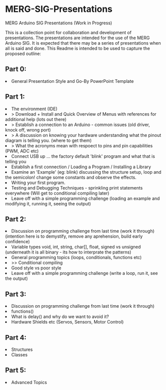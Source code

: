# MERG-SIG-Presentations
MERG Arduino SIG Presentations (Work in Progress)

This is a collection point for collaboration and development of presentations. The presentations are intended for the use of the MERG Arduino SIG. It is expected that there may be a series of presentations when all is said and done. This Readme is intended to be used to capture the proposed outline:

## Part 0:
<LI> General Presentation Style and Go-By PowerPoint Template

## Part 1:
<LI> The environment (IDE)
<LI> > Download + Install and Quick Overview of Menus with references for additional help (lots out there)
<LI> > Establish a connection to an Arduino - common issues (old driver, knock off, wrong port)
<LI> > A discussion on knowing your hardware understanding what the pinout diagram is telling you. (where to get them)
<LI> > What the acronyms mean with respoect to pins and pin capabilities (PWM, ADC etc)
<LI> Connect USB up ... the factory default 'blink' program and what that is telling you
<LI> Establish a first connection / Loading a Program / Installing a Library
<LI> Examine an 'Example' (eg: blink) discussing the structure setup, loop and the semicolon! change some constants and observe the effects.
<LI> Writing your first program.
<LI> Testing and Debugging Techniques - sprinkling print statements everywhere (Will get to conditional compiling later)
<LI> Leave off with a simple programming challenge (loading an example and modifying it, running it, seeing the output) 

## Part 2:
<LI> Discussion on programming challenge from last time (work it through) (intention here is to demystify, remove any aprehension, build early confidence)
<LI> Variable types void, int, string, char[], float, signed vs unsigned (underneath it is all binary - its how to interprate the patterns)
<LI> General programming topics (loops, conditionals, functions etc)
<LI>  >> Conditional compiling
<LI> Good style vs poor style
<LI> Leave off with a simple programming challenge (write a loop, run it, see the output) 
  
## Part 3:
<LI> Discussion on programming challenge from last time (work it through)
<LI> functions()
<LI> What is delay() and why do we want to avoid it?
<LI> Hardware Shields etc  (Servos, Sensors, Motor Control)
  
## Part 4:
<LI> Structures
<LI> Classes
  
## Part 5:
<LI> Advanced Topics

